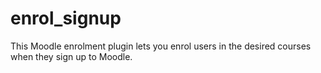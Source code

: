 # enrol_signup
This Moodle enrolment plugin lets you enrol users in the desired courses when they sign up to Moodle.
